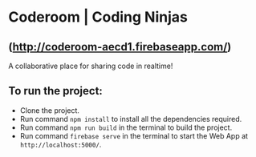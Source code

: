 # Coderoom | Coding Ninjas
## (http://coderoom-aecd1.firebaseapp.com/)
A collaborative place for sharing code in realtime!

## To run the project:
- Clone the project.
- Run command `npm install` to install all the dependencies required. 
- Run command `npm run build` in the terminal to build the project.
- Run command `firebase serve` in the terminal to start the Web App at `http://localhost:5000/`.